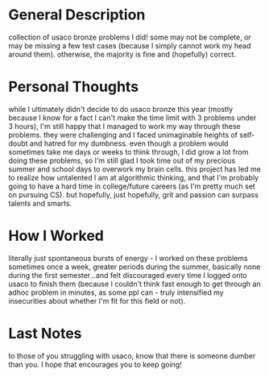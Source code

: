 # General Description 
collection of usaco bronze problems I did! some may not be complete, or may be missing a few test cases (because I simply cannot work my head around them). otherwise, the majority is fine and (hopefully) correct.

# Personal Thoughts
while I ultimately didn't decide to do usaco bronze this year (mostly because I know for a fact I can't make the time limit with 3 problems under 3 hours), I'm still happy that I managed to work my way through these problems. they were challenging and I faced unimaginable heights of self-doubt and hatred for my dumbness. even though a problem would sometimes take me days or weeks to think through, I did grow a lot from doing these problems, so I'm still glad I took time out of my precious summer and school days to overwork my brain cells. this project has led me to realize how untalented I am at algorithmic thinking, and that I'm probably going to have a hard time in college/future careers (as I'm pretty much set on pursuing CS). but hopefully, just hopefully, grit and passion can surpass talents and smarts. 

# How I Worked
literally just spontaneous bursts of energy - I worked on these problems sometimes once a week, greater periods during the summer, basically none during the first semester...and felt discouraged every time I logged onto usaco to finish them (because I couldn't think fast enough to get through an adhoc problem in minutes, as some ppl can - truly intensified my insecurities about whether I'm fit for this field or not). 

# Last Notes
to those of you struggling with usaco, know that there is someone dumber than you. I hope that encourages you to keep going!

